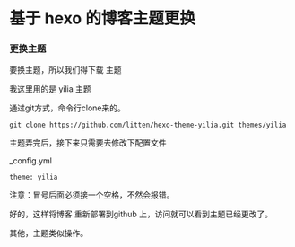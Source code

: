 # 基于 hexo 的博客主题更换

### 更换主题

要换主题，所以我们得下载 主题 

我这里用的是 yilia 主题

通过git方式，命令行clone来的。


    git clone https://github.com/litten/hexo-theme-yilia.git themes/yilia
    
主题弄完后，接下来只需要去修改下配置文件

_config.yml

    theme: yilia
    
注意：冒号后面必须接一个空格，不然会报错。

好的，这样将博客 重新部署到github 上，访问就可以看到主题已经更改了。

其他，主题类似操作。